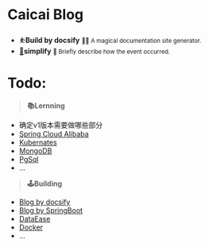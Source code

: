 # **Caicai Blog** 

-  ⛹️**Build by docsify**
<small>🚴‍♂️   A magical documentation site generator.</small>
- [👀](/notes)**simplify**
<small>📍   Briefly describe how the event occurred.</small>


# Todo:
>**📚️Lernning**
- 确定v1版本需要做哪些部分
- [Spring Cloud Alibaba](/JAVA#springcloud)
- [Kubernates](/Kubernates)
- [MongoDB]()
- [PgSql]()
- ...



> **🕹️Building**
- [Blog by docsify](/#)
- [Blog by SpringBoot]()
- [DataEase]()
- [Docker](/operations/Docker)
- ...